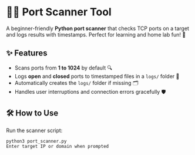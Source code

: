 # 🕵️‍♂️ Port Scanner Tool

A beginner-friendly **Python port scanner** that checks TCP ports on a target and logs results with timestamps. Perfect for learning and home lab fun! 🚀

## ✨ Features

- Scans ports from **1 to 1024** by default 🔍
- Logs **open** and **closed** ports to timestamped files in a `logs/` folder 📁
- Automatically creates the `logs/` folder if missing 🗂️
- Handles user interruptions and connection errors gracefully 🛡️

## 🛠️ How to Use

Run the scanner script:

```bash
python3 port_scanner.py
Enter target IP or domain when prompted 

